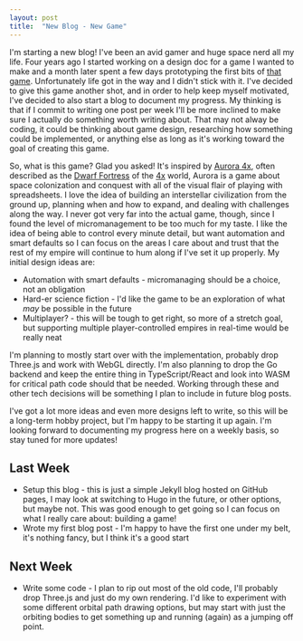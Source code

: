 ```yaml
---
layout: post
title:  "New Blog - New Game"
---
```


I'm starting a new blog! I've been an avid gamer and huge space nerd all my life. Four years ago I started working on a design doc for a game I wanted to make and a month later spent a few days prototyping the first bits of [that game](https://github.com/chippydip/spacegame/tree/c8238950f528aa38eed33f57299736d604915709). Unfortunately life got in the way and I didn't stick with it. I've decided to give this game another shot, and in order to help keep myself motivated, I've decided to also start a blog to document my progress. My thinking is that if I commit to writing one post per week I'll be more inclined to make sure I actually do something worth writing about. That may not alway be coding, it could be thinking about game design, researching how something could be implemented, or anything else as long as it's working toward the goal of creating this game.

So, what is this game? Glad you asked! It's inspired by [Aurora 4x](https://aurora2.pentarch.org/), often described as the [Dwarf Fortress](http://www.bay12games.com/dwarves/) of the [4x](https://en.wikipedia.org/wiki/4X) world, Aurora is a game about space colonization and conquest with all of the visual flair of playing with spreadsheets. I love the idea of building an interstellar civilization from the ground up, planning when and how to expand, and dealing with challenges along the way. I never got very far into the actual game, though, since I found the level of micromanagement to be too much for my taste. I like the idea of being able to control every minute detail, but want automation and smart defaults so I can focus on the areas I care about and trust that the rest of my empire will continue to hum along if I've set it up properly. My initial design ideas are:
* Automation with smart defaults - micromanaging should be a choice, not an obligation
* Hard-er science fiction - I'd like the game to be an exploration of what *may* be possible in the future
* Multiplayer? - this will be tough to get right, so more of a stretch goal, but supporting multiple player-controlled empires in real-time would be really neat

I'm planning to mostly start over with the implementation, probably drop Three.js and work with WebGL directly. I'm also planning to drop the Go backend and keep the entire thing in TypeScript/React and look into WASM for critical path code should that be needed. Working through these and other tech decisions will be something I plan to include in future blog posts.

I've got a lot more ideas and even more designs left to write, so this will be a long-term hobby project, but I'm happy to be starting it up again. I'm looking forward to documenting my progress here on a weekly basis, so stay tuned for more updates!

## Last Week
* Setup this blog - this is just a simple Jekyll blog hosted on GitHub pages, I may look at switching to Hugo in the future, or other options, but maybe not. This was good enough to get going so I can focus on what I really care about: building a game!
* Wrote my first blog post - I'm happy to have the first one under my belt, it's nothing fancy, but I think it's a good start

## Next Week
* Write some code - I plan to rip out most of the old code, I'll probably drop Three.js and just do my own rendering. I'd like to experiment with some different orbital path drawing options, but may start with just the orbiting bodies to get something up and running (again) as a jumping off point.
